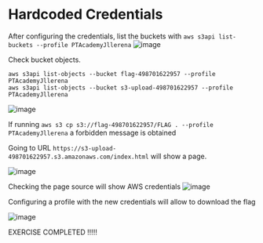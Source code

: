 # Hardcoded Credentials

After configuring the credentials, list the buckets with `aws s3api list-buckets --profile PTAcademyJllerena`
![image](https://user-images.githubusercontent.com/46797181/227101921-46f32b1e-f0cf-45bc-b801-761dd36ad140.png)

Check bucket objects.

```
aws s3api list-objects --bucket flag-498701622957 --profile PTAcademyJllerena
aws s3api list-objects --bucket s3-upload-498701622957 --profile PTAcademyJllerena
```
![image](https://user-images.githubusercontent.com/46797181/227102640-a358e3c7-fb59-4cad-a54f-7f32c569b0ee.png)

If running `aws s3 cp s3://flag-498701622957/FLAG . --profile PTAcademyJllerena` a forbidden message is obtained

Going to URL `https://s3-upload-498701622957.s3.amazonaws.com/index.html` will show a page. 

![image](https://user-images.githubusercontent.com/46797181/227103487-1cf083e0-686d-426f-b1c0-ea27da4a55f7.png)

Checking the page source will show AWS credentials
![image](https://user-images.githubusercontent.com/46797181/227103707-09b66aca-ff3b-4d77-8cfb-f05d5afc8c9e.png)

Configuring a profile with the new credentials will allow to download the flag 

![image](https://user-images.githubusercontent.com/46797181/227104002-4b5fa842-2fdb-431d-a7be-1df3ec5d9669.png)

EXERCISE COMPLETED !!!!!
